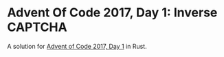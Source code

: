 # Advent Of Code 2017, Day 1: Inverse CAPTCHA

A solution for [Advent of Code 2017, Day 1](http://adventofcode.com/2017/day/1) in Rust.
